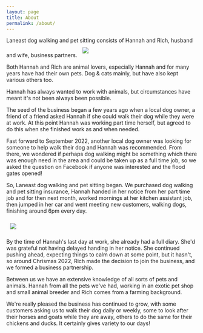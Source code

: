 ```yaml
---
layout: page
title: About
permalink: /about/
---
```

Laneast dog walking and pet sitting consists of Hannah and Rich, husband and wife, business partners.
<img src="/assets/images/hannahwith3dogs60pc.jpg" class="align-right" style="padding:10px">


Both Hannah and Rich are animal lovers, especially Hannah and for many years have had their own pets. Dog & cats mainly, but have also 
kept various others too. 

Hannah has always wanted to work with animals, but circumstances have meant it's not been always been possible.

The seed of the business began a few years ago when a local dog owner, a friend of a friend asked Hannah if she could walk their dog 
while they were at work. At this point Hannah was working part time herself, but agreed to do this when she finished work as and when needed.

Fast forward to September 2022, another local dog owner was looking for someone to help walk their dog and Hannah was recommended. 
From there, we wondered if perhaps dog walking might be something which there was enough need in the area and could be taken up as a full time job,
so we asked the question on Facebook if anyone was interested and the flood gates opened!

So, Laneast dog walking and pet sitting began. We purchased dog walking and pet sitting insurance, Hannah handed in her notice from her part time job and for then next month, worked mornings at her kitchen assistant job, then jumped in her car and went meeting new customers, walking dogs, finishing around 6pm every day.

<img src="/assets/images/richwithchoclabandsausagedog60pc.jpg" class="align-left" style="padding:10px">

By the time of Hannah's last day at work, she already had a full diary. She'd was grateful not having delayed handing in her notice. 
She continued pushing ahead, expecting things to calm down at some point, but it hasn't, so around Chrismas 2022, Rich made the decision 
to join the business, and we formed a business partnership.

Between us we have an extensive knowledge of all sorts of pets and animals. Hannah from all the pets we've had, working in an exotic pet 
shop and small animal breeder and Rich comes from a farming background.

We're really pleased the business has continued to grow, with some customers asking us to walk their dog daily or weekly, some to look after their 
horses and goats while they are away, others to do the same for their chickens and ducks. It certainly gives variety to our days!
